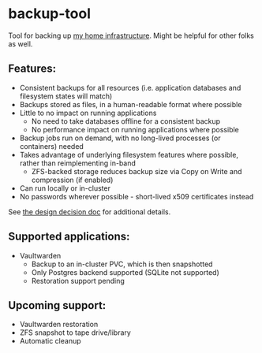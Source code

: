 # backup-tool

Tool for backing up [my home infrastructure](https://github.com/solidDoWant/infra-mk3). Might be helpful for other folks as well.

## Features:
* Consistent backups for all resources (i.e. application databases and filesystem states will match)
* Backups stored as files, in a human-readable format where possible
* Little to no impact on running applications
    * No need to take databases offline for a consistent backup
    * No performance impact on running applications where possible
* Backup jobs run on demand, with no long-lived processes (or containers) needed
* Takes advantage of underlying filesystem features where possible, rather than reimplementing in-band
    * ZFS-backed storage reduces backup size via Copy on Write and compression (if enabled)
* Can run locally or in-cluster
* No passwords wherever possible - short-lived x509 certificates instead

See [the design decision doc](docs/design%20decisions.md) for additional details.

## Supported applications:
* Vaultwarden
    * Backup to an in-cluster PVC, which is then snapshotted
    * Only Postgres backend supported (SQLite not supported)
    * Restoration support pending

## Upcoming support:
* Vaultwarden restoration
* ZFS snapshot to tape drive/library
* Automatic cleanup
